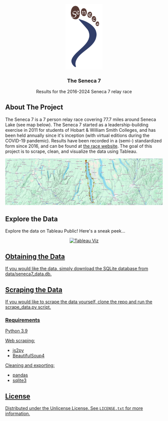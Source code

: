 <br />
<div align="center">
  <a href="https://github.com/zacharysparrow/seneca7">
    <img src="assets/seneca7_logo_big.gif" alt="Logo" width="120">
  </a>

  <h3 align="center">The Seneca 7</h3>

  <p align="center">
    Results for the 2016-2024 Seneca 7 relay race
  </p>
</div>


## About The Project
The Seneca 7 is a 7 person relay race covering 77.7 miles around Seneca Lake (see map below). 
The Seneca 7 started as a leadership-building exercise in 2011 for students of Hobart & William Smith Colleges, and has been held annually since it's inception (with virtual editions during the COVID-19 pandemic). 
Results have been recorded in a (semi-) standardized form since 2016, and can be found at <a href="http://www.seneca7.com/results">the race website</a>. 
The goal of this project is to scrape, clean, and visualize the data using Tableau.

<img src="assets/seneca7_map.png" alt="Map">


## Explore the Data
Explore the data on Tableau Public! Here's a sneak peek...
<div align="center">
  <a href="https://public.tableau.com/views/TheSeneca7/TheSeneca7?:language=en-US&:sid=&:redirect=auth&:display_count=n&:origin=viz_share_link">
    <img src="assets/seneca7_sneak_peek" alt="Tableau Viz" width="1000">
</div>


## Obtaining the Data
If you would like the data, simply download the SQLite database from data/seneca7_data.db.


## Scraping the Data
If you would like to scrape the data yourself, clone the repo and run the scrape_data.py script.

### Requirements
Python 3.9

Web scraping:
- js2py
- BeautifulSoup4
  
Cleaning and exporting:
- pandas
- sqlite3


## License
Distributed under the Unlicense License. See `LICENSE.txt` for more information.




